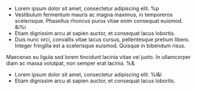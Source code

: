 * Lorem ipsum dolor sit amet, consectetur adipiscing elit. %p
* Vestibulum fermentum mauris ac magna maximus, in temporeros scelerisque. Phasellus rhoncus purus vitae enim consequat euismod. &i%i
* Etiam dignissim arcu at sapien auctor, et consequat lacus lobortis.
* Duis nunc orci, convallis vitae lacus cursus, pellentesque pretium libero. Integer fringilla est a scelerisque euismod. Quisque in bibendum risus.

Maecenas eu ligula sed lorem tincidunt lacinia vitae vel justo. 
In ullamcorper diam ac massa volutpat, non semper erat lacinia. %&


* Lorem ipsum dolor sit amet, consectetur adipiscing elit. %i&l
* Etiam dignissim arcu at sapien auctor, et consequat lacus lobortis.
